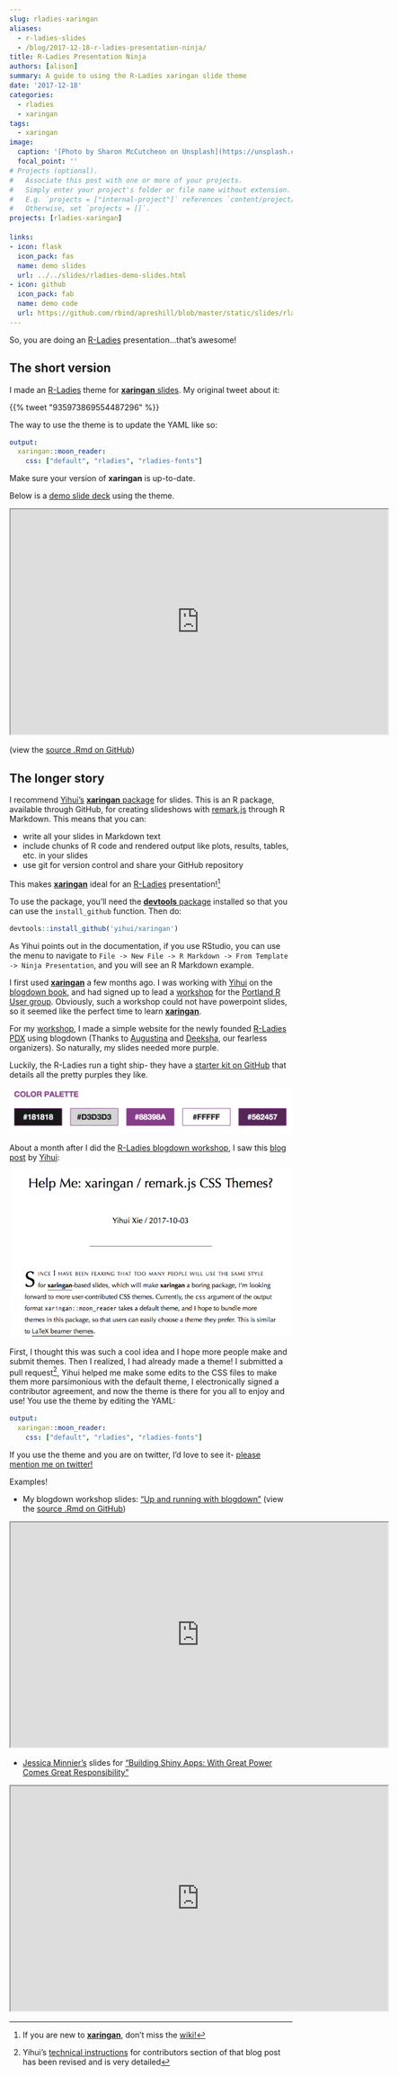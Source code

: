 ```yaml
---
slug: rladies-xaringan
aliases: 
  - r-ladies-slides
  - /blog/2017-12-18-r-ladies-presentation-ninja/
title: R-Ladies Presentation Ninja
authors: [alison]
summary: A guide to using the R-Ladies xaringan slide theme
date: '2017-12-18'
categories:
  - rladies
  - xaringan
tags:
  - xaringan
image:
  caption: '[Photo by Sharon McCutcheon on Unsplash](https://unsplash.com/photos/H_FbsufW7yw)'
  focal_point: ''
# Projects (optional).
#   Associate this post with one or more of your projects.
#   Simply enter your project's folder or file name without extension.
#   E.g. `projects = ["internal-project"]` references `content/project/deep-learning/index.md`.
#   Otherwise, set `projects = []`.
projects: [rladies-xaringan]

links:
- icon: flask
  icon_pack: fas
  name: demo slides
  url: ../../slides/rladies-demo-slides.html
- icon: github
  icon_pack: fab
  name: demo code
  url: https://github.com/rbind/apreshill/blob/master/static/slides/rladies-demo-slides.Rmd
---
```


So, you are doing an [R-Ladies](https://rladies.org) presentation…that’s awesome!

## The short version

I made an [R-Ladies](https://rladies.org) theme for [**xaringan** slides](https://github.com/yihui/xaringan). My original tweet about it:

{{% tweet "935973869554487296" %}}

The way to use the theme is to update the YAML like so:

``` yaml
output:
  xaringan::moon_reader:
    css: ["default", "rladies", "rladies-fonts"]
```

Make sure your version of **xaringan** is up-to-date.

Below is a [demo slide deck](https://alison.rbind.io/slides/rladies-demo-slides.html#1) using the theme.

<iframe src="https://alison.rbind.io/slides/rladies-demo-slides.html#1" width="672" height="400px">
</iframe>

(view the [source .Rmd on GitHub](https://github.com/rbind/apreshill/blob/master/static/slides/rladies-demo-slides.Rmd))

## The longer story

I recommend [Yihui’s](https://yihui.name) [**xaringan** package](https://github.com/yihui/xaringan) for slides. This is an R package, available through GitHub, for creating slideshows with [remark.js](https://remarkjs.com/) through R Markdown. This means that you can:

-   write all your slides in Markdown text
-   include chunks of R code and rendered output like plots, results, tables, etc. in your slides
-   use git for version control and share your GitHub repository

This makes [**xaringan**](https://github.com/yihui/xaringan) ideal for an [R-Ladies](https://rladies.org) presentation![^1]

To use the package, you’ll need the [**devtools** package](https://cran.r-project.org/web/packages/devtools/index.html) installed so that you can use the `install_github` function. Then do:

``` r
devtools::install_github('yihui/xaringan')
```

As Yihui points out in the documentation, if you use RStudio, you can use the menu to navigate to `File -> New File -> R Markdown -> From Template -> Ninja Presentation`, and you will see an R Markdown example.

I first used [**xaringan**](https://github.com/yihui/xaringan) a few months ago. I was working with [Yihui](https://yihui.name) on the [blogdown book](https://bookdown.org/yihui/blogdown/), and had signed up to lead a [workshop](https://alison.rbind.io/talk/blogdown-meetup/) for the [Portland R User group](https://www.meetup.com/portland-r-user-group/). Obviously, such a workshop could not have powerpoint slides, so it seemed like the perfect time to learn [**xaringan**](https://github.com/yihui/xaringan).

For my [workshop](https://alison.rbind.io/talk/blogdown-meetup/), I made a simple website for the newly founded [R-Ladies PDX](https://rladies-pdx.rbind.io) using blogdown (Thanks to [Augustina](https://twitter.com/mmmpork) and [Deeksha](https://twitter.com/deekshathati), our fearless organizers). So naturally, my slides needed more purple.

Luckily, the R-Ladies run a tight ship- they have a [starter kit on GitHub](https://github.com/rladies/starter-kit) that details all the pretty purples they like.

![](rladies-palette.png)

About a month after I did the [R-Ladies blogdown workshop](https://alison.rbind.io/talk/blogdown-meetup/), I saw this [blog post](https://yihui.name/en/2017/10/xaringan-themes/) by [Yihui](https://yihui.name):

![](yihui-xaringan-themes.png)

First, I thought this was such a cool idea and I hope more people make and submit themes. Then I realized, I had already made a theme! I submitted a pull request[^2], Yihui helped me make some edits to the CSS files to make them more parsimonious with the default theme, I electronically signed a contributor agreement, and now the theme is there for you all to enjoy and use! You use the theme by editing the YAML:

``` yaml
output:
  xaringan::moon_reader:
    css: ["default", "rladies", "rladies-fonts"]
```

If you use the theme and you are on twitter, I’d love to see it- [please mention me on twitter!](https://twitter.com/intent/tweet?user_id=3199856542)

Examples!

-   My blogdown workshop slides: [“Up and running with blogdown”](http://127.0.0.1:4321/talk/blogdown-meetup/) (view the [source .Rmd on GitHub](https://github.com/rbind/apreshill/blob/master/static/slides/blogdown-workshop-slides.Rmd))

<iframe src="https://alison.rbind.io/slides/blogdown-workshop-slides.html#1" width="672" height="400px">
</iframe>

-   [Jessica Minnier’s](http://jessicaminnier.com) slides for [“Building Shiny Apps: With Great Power Comes Great Responsibility”](http://jminnier-talks.netlify.com/2018_02_shiny_csp/minnier_csp2018#1)

<iframe src="https://jminnier-talks.netlify.com/2018_02_shiny_csp/minnier_csp2018#1" width="672" height="400px">
</iframe>

[^1]: If you are new to [**xaringan**](https://github.com/yihui/xaringan), don’t miss the [wiki!](https://github.com/yihui/xaringan/wiki)

[^2]: Yihui’s [technical instructions](https://yihui.name/en/2017/10/xaringan-themes/) for contributors section of that blog post has been revised and is very detailed

